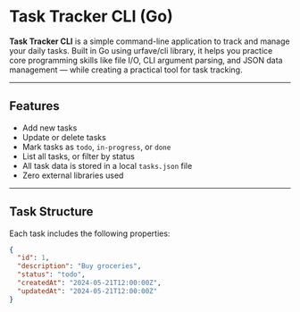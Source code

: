 # Task Tracker CLI (Go)

**Task Tracker CLI** is a simple command-line application to track and manage your daily tasks. Built in Go using urfave/cli library, it helps you practice core programming skills like file I/O, CLI argument parsing, and JSON data management — while creating a practical tool for task tracking.

---

## Features

- Add new tasks
- Update or delete tasks
- Mark tasks as `todo`, `in-progress`, or `done`
- List all tasks, or filter by status
- All task data is stored in a local `tasks.json` file
- Zero external libraries used

---

## Task Structure

Each task includes the following properties:

```json
{
  "id": 1,
  "description": "Buy groceries",
  "status": "todo",
  "createdAt": "2024-05-21T12:00:00Z",
  "updatedAt": "2024-05-21T12:00:00Z"
}
